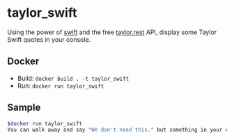 # taylor_swift

Using the power of [swift](https://docs.swift.org/swift-book/) and the free [taylor.rest](https://taylor.rest/) API, display some Taylor Swift quotes in your console.

## Docker

* Build: `docker build . -t taylor_swift`
* Run: `docker run taylor_swift`

## Sample

```bash
$docker run taylor_swift
You can walk away and say "We don't need this." but something in your eyes says "We can beat this".
```
